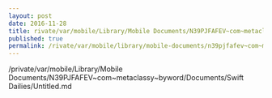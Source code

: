 ```yaml
---
layout: post
date: 2016-11-28
title: rivate/var/mobile/Library/Mobile Documents/N39PJFAFEV~com~metaclassy~byword/Documents/Swift Dailies/Untitled.md
published: true
permalink: /rivate/var/mobile/library/mobile-documents/n39pjfafev~com~metaclassy~byword/documents/swift-dailies/untitled.md/
---
```


/private/var/mobile/Library/Mobile Documents/N39PJFAFEV~com~metaclassy~byword/Documents/Swift Dailies/Untitled.md